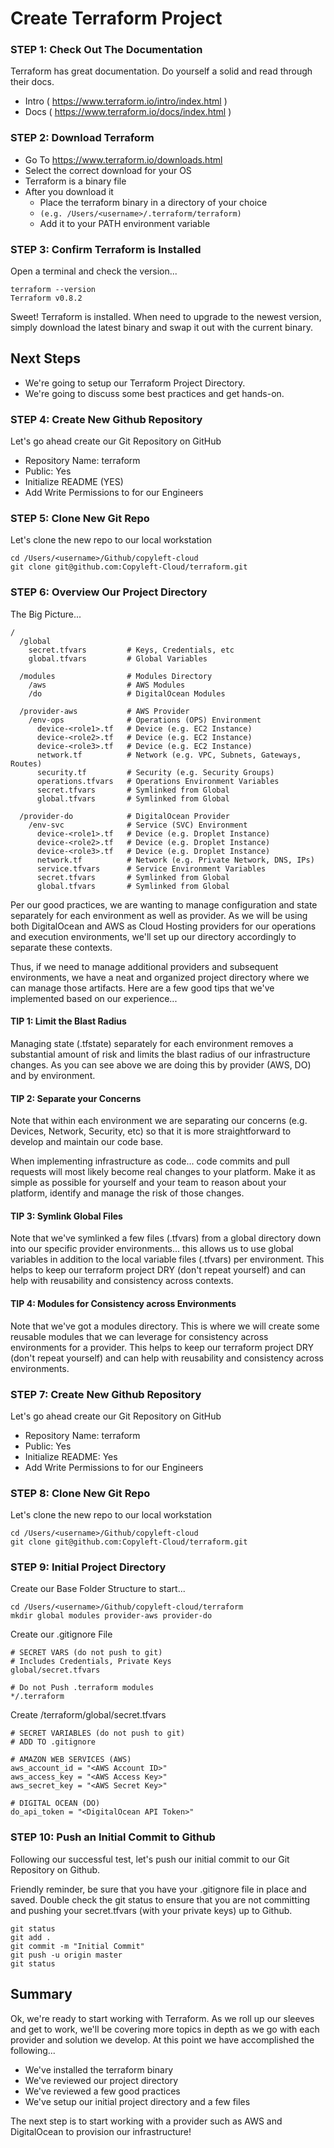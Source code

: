 # Create Terraform Project

### STEP 1: Check Out The Documentation
Terraform has great documentation.  Do yourself a solid and read through their docs.

- Intro ( https://www.terraform.io/intro/index.html )
- Docs ( https://www.terraform.io/docs/index.html )

### STEP 2: Download Terraform
- Go To https://www.terraform.io/downloads.html
- Select the correct download for your OS
- Terraform is a binary file
- After you download it
  - Place the terraform binary in a directory of your choice
  - `(e.g. /Users/<username>/.terraform/terraform)`
  - Add it to your PATH environment variable

### STEP 3: Confirm Terraform is Installed
Open a terminal and check the version...
```
terraform --version
Terraform v0.8.2
```

Sweet!  Terraform is installed.  When need to upgrade to the newest version, simply download the latest binary and swap it out with the current binary.


## Next Steps
- We're going to setup our Terraform Project Directory.
- We're going to discuss some best practices and get hands-on.


### STEP 4: Create New Github Repository
Let's go ahead create our Git Repository on GitHub
- Repository Name: terraform
- Public: Yes
- Initialize README (YES)
- Add Write Permissions to for our Engineers


### STEP 5: Clone New Git Repo
Let's clone the new repo to our local workstation
```
cd /Users/<username>/Github/copyleft-cloud
git clone git@github.com:Copyleft-Cloud/terraform.git
```

### STEP 6: Overview Our Project Directory

The Big Picture...
```
/
  /global
    secret.tfvars         # Keys, Credentials, etc
    global.tfvars         # Global Variables

  /modules                # Modules Directory
    /aws                  # AWS Modules
    /do                   # DigitalOcean Modules

  /provider-aws           # AWS Provider
    /env-ops              # Operations (OPS) Environment
      device-<role1>.tf   # Device (e.g. EC2 Instance)
      device-<role2>.tf   # Device (e.g. EC2 Instance)
      device-<role3>.tf   # Device (e.g. EC2 Instance)
      network.tf          # Network (e.g. VPC, Subnets, Gateways, Routes)
      security.tf         # Security (e.g. Security Groups)
      operations.tfvars   # Operations Environment Variables
      secret.tfvars       # Symlinked from Global
      global.tfvars       # Symlinked from Global

  /provider-do            # DigitalOcean Provider
    /env-svc              # Service (SVC) Environment
      device-<role1>.tf   # Device (e.g. Droplet Instance)
      device-<role2>.tf   # Device (e.g. Droplet Instance)
      device-<role3>.tf   # Device (e.g. Droplet Instance)    
      network.tf          # Network (e.g. Private Network, DNS, IPs)
      service.tfvars      # Service Environment Variables
      secret.tfvars       # Symlinked from Global
      global.tfvars       # Symlinked from Global

```

Per our good practices, we are wanting to manage configuration and state separately for each environment as well as provider.  As we will be using both DigitalOcean and AWS as Cloud Hosting providers for our operations and execution environments, we'll set up our directory accordingly to separate these contexts.

Thus, if we need to manage additional providers and subsequent environments, we have a neat and organized project directory where we can manage those artifacts.  Here are a few good tips that we've implemented based on our experience...

#### TIP 1: Limit the Blast Radius
Managing state (.tfstate) separately for each environment removes a substantial amount of risk and limits the blast radius of our infrastructure changes.  As you can see above we are doing this by provider (AWS, DO) and by environment.

#### TIP 2: Separate your Concerns
Note that within each environment we are separating our concerns (e.g. Devices, Network, Security, etc) so that it is more straightforward to develop and maintain our code base.

When implementing infrastructure as code... code commits and pull requests will most likely become real changes to your platform.  Make it as simple as possible for yourself and your team to reason about your platform, identify and manage the risk of  those changes.

#### TIP 3: Symlink Global Files
Note that we've symlinked a few files (.tfvars) from a global directory down into our specific provider environments... this allows us to use global variables in addition to the local variable files (.tfvars) per environment.  This helps to keep our terraform project DRY (don't repeat yourself) and can help with reusability and consistency across contexts.

#### TIP 4: Modules for Consistency across Environments
Note that we've got a modules directory. This is where we will create some reusable modules that we can leverage for consistency across environments for a provider. This helps to keep our terraform project DRY (don't repeat yourself) and can help with reusability and consistency across environments.


### STEP 7: Create New Github Repository
Let's go ahead create our Git Repository on GitHub
- Repository Name: terraform
- Public: Yes
- Initialize README: Yes
- Add Write Permissions to for our Engineers

### STEP 8: Clone New Git Repo
Let's clone the new repo to our local workstation
```
cd /Users/<username>/Github/copyleft-cloud
git clone git@github.com:Copyleft-Cloud/terraform.git

```

### STEP 9: Initial Project Directory

Create our Base Folder Structure to start...
```
cd /Users/<username>/Github/copyleft-cloud/terraform
mkdir global modules provider-aws provider-do
```

Create our .gitignore File
```
# SECRET VARS (do not push to git)
# Includes Credentials, Private Keys
global/secret.tfvars

# Do not Push .terraform modules
*/.terraform

```

Create /terraform/global/secret.tfvars
```
# SECRET VARIABLES (do not push to git)
# ADD TO .gitignore

# AMAZON WEB SERVICES (AWS)
aws_account_id = "<AWS Account ID>"
aws_access_key = "<AWS Access Key>"
aws_secret_key = "<AWS Secret Key>"

# DIGITAL OCEAN (DO)
do_api_token = "<DigitalOcean API Token>"
```

### STEP 10: Push an Initial Commit to Github
Following our successful test, let's push our initial commit to our Git Repository on Github.  

Friendly reminder, be sure that you have your .gitignore file in place and saved.  Double check the git status to ensure that you are not committing and pushing your secret.tfvars (with your private keys) up to Github.

```
git status
git add .
git commit -m "Initial Commit"
git push -u origin master
git status

```


## Summary
Ok, we're ready to start working with Terraform. As we roll up our sleeves and get to work, we'll be covering more topics in depth as we go with each provider and solution we develop.  At this point we have accomplished the following...

- We've installed the terraform binary
- We've reviewed our project directory
- We've reviewed a few good practices
- We've setup our initial project directory and a few files

The next step is to start working with a provider such as AWS and DigitalOcean to provision our infrastructure!

